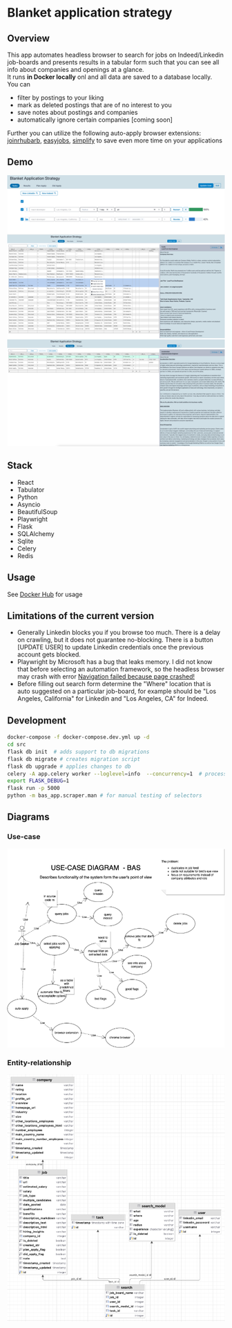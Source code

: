 # Blanket application strategy

## Overview

This app automates headless browser to search for jobs on Indeed/Linkedin job-boards and presents results in a tabular form such that you can see all info about companies and openings at a glance.  
It runs **in Docker locally** onl and all data are saved to a database locally.   
You can 
 - filter by postings to your liking  
 - mark as deleted postings that are of no interest to you  
 - save notes about postings and companies  
 - automatically ignore certain companies [coming soon]
 

Further you can utilize the following auto-apply browser extensions:
[joinrhubarb](www.joinrhubarb.com),
[easyjobs](www.easyjobs.so),
[simplify](www.simplify.jobs)
to save even more time on your applications


## Demo

![Current version demo search](Screenshot%202022-09-27%20app.png)
![Current version demo results](Screenshot%202022-09-27%20results.png)
![Current version demo plan-apply](Screenshot%202022-09-27%20planApply.png)

## Stack

- React
- Tabulator
- Python
- Asyncio
- BeautifulSoup
- Playwright
- Flask
- SQLAlchemy
- Sqlite
- Celery
- Redis

## Usage

See [Docker Hub](https://hub.docker.com/r/vadzimk/bas) for usage


## Limitations of the current version
- Generally Linkedin blocks you if you browse too much. There is a delay on crawling, but it does not guarantee no-blocking. There is a button [UPDATE USER] to update Linkedin credentials once the previous account gets blocked. 
- Playwright by Microsoft has a bug that leaks memory. I did not know that before selecting an automation framework, so the headless browser may crash with error [Navigation failed because page crashed!](https://github.com/microsoft/playwright/issues/6319)
- Before filling out search form determine the "Where" location that is auto suggested on a particular job-board, for example should be "Los Angeles, California" for Linkedin and "Los Angeles, CA" for Indeed.  

## Development
```bash
docker-compose -f docker-compose.dev.yml up -d
cd src  
flask db init  # adds support to db migrations  
flask db migrate # creates migration script  
flask db upgrade # applies changes to db  
celery -A app.celery worker --loglevel=info  --concurrency=1  # process 1 concurrent task in a queue
export FLASK_DEBUG=1
flask run -p 5000
python -m bas_app.scraper.man # for manual testing of selectors  
``` 



## Diagrams
### Use-case
![Use case diagram](diagrams/Diagram-USE-CASE.png)
### Entity-relationship
![ER diagram](Screenshot%202022-09-27%20er.png)

